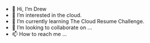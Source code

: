- 👋 Hi, I’m Drew
- 👀 I’m interested in the cloud.
- 🌱 I’m currently learning The Cloud Resume Challenge.
- 💞️ I’m looking to collaborate on ...
- 📫 How to reach me ...

<!---
ITsNotYourProblem-L/ITsNotYourProblem-L is a ✨ special ✨ repository because its `README.md` (this file) appears on your GitHub profile.
You can click the Preview link to take a look at your changes.
--->
